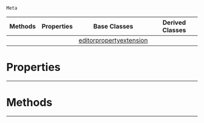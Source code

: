  `Meta`

|Methods|Properties|Base Classes|Derived Classes|
|---|---|---|---|
| | |[editorpropertyextension](https://github.com/ZilchEngine/ZilchDocs/blob/master/code_reference/class_reference/editorpropertyextension.markdown)| |


 #  Properties


---  
 #  Methods


---  
 

 